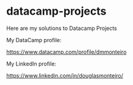 # datacamp-projects
Here are my solutions to Datacamp Projects

My DataCamp profile:

https://www.datacamp.com/profile/dmmonteiro


My LinkedIn profile:

https://www.linkedin.com/in/douglasmonteiro/
